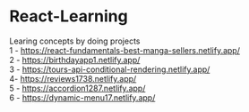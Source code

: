 # React-Learning
Learing concepts by doing projects
<br>
1 - https://react-fundamentals-best-manga-sellers.netlify.app/
<br>
2 - https://birthdayapp1.netlify.app/
<br>
3 - https://tours-api-conditional-rendering.netlify.app/
<br>
4- https://reviews1738.netlify.app/
<br>
5 - https://accordion1287.netlify.app/
<br>
6 - https://dynamic-menu17.netlify.app/
